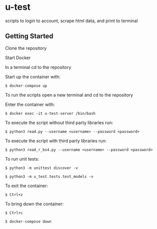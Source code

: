 # u-test

scripts to login to account, scrape html data, and print to terminal

## Getting Started

Clone the repository

Start Docker

In a terminal cd to the repository

Start up the container with:
```
$ docker-compose up
```

To run the scripts open a new terminal and cd to the repository

Enter the container with:
```
$ docker exec -it u-test-server /bin/bash
```

To execute the script without third party libraries run:
```
$ python3 read.py --username <username> --password <password>
```

To execute the script with third party libraries run:
```
$ python3 read_r_bs4.py --username <username> --password <password>
```

To run unit tests:
```
$ python3 -m unittest discover -v
```
```
$ python3 -m u_test.tests.test_models -v
```

To exit the container:
```
$ Ctrl+z
```

To bring down the container:
```
$ Ctrl+c
```
```
$ docker-compose down
```
